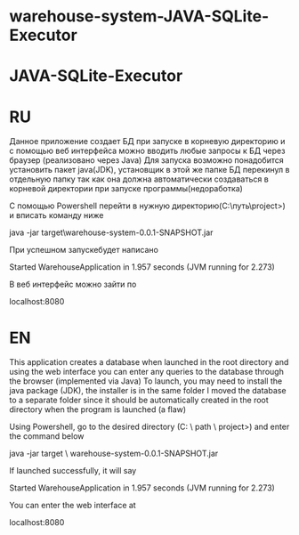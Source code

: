 # warehouse-system-JAVA-SQLite-Executor
 
 
# JAVA-SQLite-Executor

# RU
Данное приложение создает БД при запуске в корневую директорию и с помощью веб интерфейса можно вводить любые запросы к БД через браузер (реализовано через Java)
Для запуска возможно понадобится установить пакет java(JDK), установщик в этой же папке
БД перекинул в отдельную папку так как она должна автоматически создаваться в корневой директории при запуске программы(недоработка)

С помощью Powershell перейти в нужную директорию(C:\путь\project>) и вписать команду ниже

java -jar target\warehouse-system-0.0.1-SNAPSHOT.jar

При успешном запускебудет написано 

Started WarehouseApplication in 1.957 seconds (JVM running for 2.273)

В веб интерфейс можно зайти по 

localhost:8080


# EN

This application creates a database when launched in the root directory and using the web interface you can enter any queries to the database through the browser (implemented via Java)
To launch, you may need to install the java package (JDK), the installer is in the same folder
I moved the database to a separate folder since it should be automatically created in the root directory when the program is launched (a flaw)

Using Powershell, go to the desired directory (C: \ path \ project>) and enter the command below

java -jar target \ warehouse-system-0.0.1-SNAPSHOT.jar

If launched successfully, it will say

Started WarehouseApplication in 1.957 seconds (JVM running for 2.273)

You can enter the web interface at

localhost:8080
